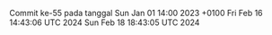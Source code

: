 Commit ke-55 pada tanggal Sun Jan 01 14:00 2023 +0100
Fri Feb 16 14:43:06 UTC 2024
Sun Feb 18 18:43:05 UTC 2024
